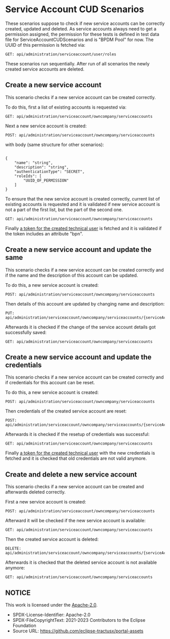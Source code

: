 ﻿# Service Account CUD Scenarios

These scenarios suppose to check if new service accounts can be correctly created, updated and deleted. As service
accounts always need to get a permission assigned, the permission for these tests is defined in test data file for
ServiceAccountCUDScenarios and is "BPDM Pool" for now. The UUID of this permission is fetched via:

```
GET: api/administration/serviceaccount/user/roles
```

These scenarios run sequentially. After run of all scenarios the newly created service accounts are deleted.

## Create a new service account

This scenario checks if a new service account can be created correctly.

To do this, first a list of existing accounts is requested via:

```
GET: api/administration/serviceaccount/owncompany/serviceaccounts
```

Next a new service account is created:

```
POST: api/administration/serviceaccount/owncompany/serviceaccounts
```

with body (same structure for other scenarios):

```

{
    "name": "string",
    "description": "string",
    "authenticationType": "SECRET",
    "roleIds": [
        "UUID_OF_PERMISSION"
    ]
}
```

To ensure that the new service account is created correctly, current list of existing accounts is requested and it is
validated if new service account is not a part of the first list, but the part of the second one.

```
GET: api/administration/serviceaccount/owncompany/serviceaccounts
```

Finally [a token for the created technical user](../../03.%20User%20Management/03.%20Technical%20User/05.%20FAQ.md) is
fetched and it is validated if the token includes an attribute "bpn".

## Create a new service account and update the same

This scenario checks if a new service account can be created correctly and if the name and the description of this
account can be updated.

To do this, a new service account is created:

```
POST: api/administration/serviceaccount/owncompany/serviceaccounts
```

Then details of this account are updated by changing name and description:

```
PUT: api/administration/serviceaccount/owncompany/serviceaccounts/{serviceAccountId}
```

Afterwards it is checked if the change of the service account details got successfully saved:

```
GET: api/administration/serviceaccount/owncompany/serviceaccounts
```

## Create a new service account and update the credentials

This scenario checks if a new service account can be created correctly and if credentials for this account can be reset.

To do this, a new service account is created:

```
POST: api/administration/serviceaccount/owncompany/serviceaccounts
```

Then credentials of the created service account are reset:

```
POST: api/administration/serviceaccount/owncompany/serviceaccounts/{serviceAccountId}/resetCredentials
```

Afterwards it is checked if the resetup of credentials was successful:

```
GET: api/administration/serviceaccount/owncompany/serviceaccounts
```

Finally [a token for the created technical user](../../03.%20User%20Management/03.%20Technical%20User/05.%20FAQ.md) with
the new credentials is fetched and it is checked that old credentials are not valid anymore.

## Create and delete a new service account

This scenario checks if a new service account can be created and afterwards deleted correctly.

First a new service account is created:

```
POST: api/administration/serviceaccount/owncompany/serviceaccounts
```

Afterward it will be checked if the new service account is available:

```
GET: api/administration/serviceaccount/owncompany/serviceaccounts
```

Then the created service account is deleted:

```
DELETE: api/administration/serviceaccount/owncompany/serviceaccounts/{serviceAccountId}
```

Afterwards it is checked that the deleted service account is not available anymore:

```
GET: api/administration/serviceaccount/owncompany/serviceaccounts
```

## NOTICE

This work is licensed under the [Apache-2.0](https://www.apache.org/licenses/LICENSE-2.0).

- SPDX-License-Identifier: Apache-2.0
- SPDX-FileCopyrightText: 2021-2023 Contributors to the Eclipse Foundation
- Source URL: https://github.com/eclipse-tractusx/portal-assets
